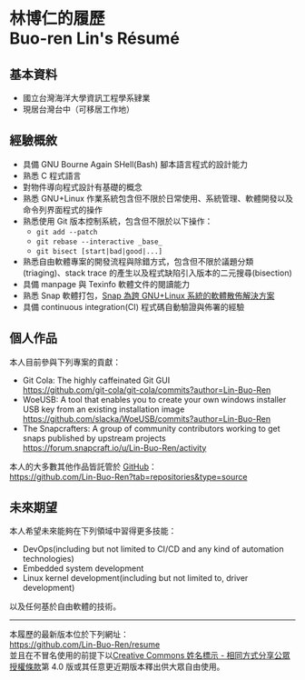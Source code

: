 # 林博仁的履歷<br />Buo-ren Lin's Résumé
## 基本資料
* 國立台灣海洋大學資訊工程學系肄業
* 現居台灣台中（可移居工作地）

## 經驗概敘
* 具備 GNU Bourne Again SHell(Bash) 腳本語言程式的設計能力
* 熟悉 C 程式語言
* 對物件導向程式設計有基礎的概念
* 熟悉 GNU+Linux 作業系統包含但不限於日常使用、系統管理、軟體開發以及命令列界面程式的操作
* 熟悉使用 Git 版本控制系統，包含但不限於以下操作：
    * `git add --patch`
    * `git rebase --interactive _base_`
    * `git bisect [start|bad|good|...]`
* 熟悉自由軟體專案的開發流程與除錯方式，包含但不限於議題分類(triaging)、stack trace 的產生以及程式缺陷引入版本的二元搜尋(bisection)
* 具備 manpage 與 Texinfo 軟體文件的閱讀能力
* 熟悉 Snap 軟體打包，[Snap 為跨 GNU+Linux 系統的軟體散佈解決方案](https://snapcraft.io)
* 具備 continuous integration(CI) 程式碼自動驗證與佈署的經驗

## 個人作品
本人目前參與下列專案的貢獻：

* Git Cola: The highly caffeinated Git GUI  
  <https://github.com/git-cola/git-cola/commits?author=Lin-Buo-Ren>
* WoeUSB: A tool that enables you to create your own windows installer USB key from an existing installation image  
  <https://github.com/slacka/WoeUSB/commits?author=Lin-Buo-Ren>
* The Snapcrafters: A group of community contributors working to get snaps published by upstream projects  
  <https://forum.snapcraft.io/u/Lin-Buo-Ren/activity>

本人的大多數其他作品皆託管於 [GitHub](http://github.com)：  
<https://github.com/Lin-Buo-Ren?tab=repositories&type=source>

## 未來期望
本人希望未來能夠在下列領域中習得更多技能：

* DevOps(including but not limited to CI/CD and any kind of automation technologies)
* Embedded system development
* Linux kernel development(including but not limited to, driver development)

以及任何基於自由軟體的技術。

---
本履歷的最新版本位於下列網址：  
<https://github.com/Lin-Buo-Ren/resume>  
並且在不冒名使用的前提下以[Creative Commons 姓名標示 - 相同方式分享公眾授權條款](https://creativecommons.org/licenses/by/4.0/)第 4.0 版或其任意更近期版本釋出供大眾自由使用。


